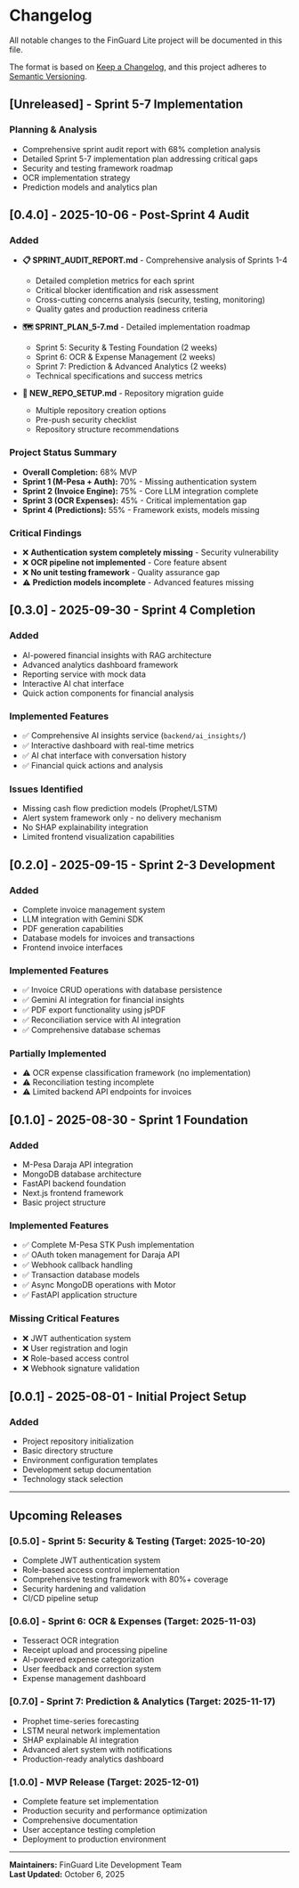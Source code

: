 # Changelog

All notable changes to the FinGuard Lite project will be documented in this file.

The format is based on [Keep a Changelog](https://keepachangelog.com/en/1.0.0/),
and this project adheres to [Semantic Versioning](https://semver.org/spec/v2.0.0.html).

## [Unreleased] - Sprint 5-7 Implementation

### Planning & Analysis
- Comprehensive sprint audit report with 68% completion analysis
- Detailed Sprint 5-7 implementation plan addressing critical gaps
- Security and testing framework roadmap
- OCR implementation strategy
- Prediction models and analytics plan

## [0.4.0] - 2025-10-06 - Post-Sprint 4 Audit

### Added
- **📋 SPRINT_AUDIT_REPORT.md** - Comprehensive analysis of Sprints 1-4
  - Detailed completion metrics for each sprint
  - Critical blocker identification and risk assessment
  - Cross-cutting concerns analysis (security, testing, monitoring)
  - Quality gates and production readiness criteria
  
- **🗺️ SPRINT_PLAN_5-7.md** - Detailed implementation roadmap
  - Sprint 5: Security & Testing Foundation (2 weeks)
  - Sprint 6: OCR & Expense Management (2 weeks) 
  - Sprint 7: Prediction & Advanced Analytics (2 weeks)
  - Technical specifications and success metrics
  
- **📝 NEW_REPO_SETUP.md** - Repository migration guide
  - Multiple repository creation options
  - Pre-push security checklist
  - Repository structure recommendations

### Project Status Summary
- **Overall Completion:** 68% MVP
- **Sprint 1 (M-Pesa + Auth):** 70% - Missing authentication system
- **Sprint 2 (Invoice Engine):** 75% - Core LLM integration complete
- **Sprint 3 (OCR Expenses):** 45% - Critical implementation gap
- **Sprint 4 (Predictions):** 55% - Framework exists, models missing

### Critical Findings
- ❌ **Authentication system completely missing** - Security vulnerability
- ❌ **OCR pipeline not implemented** - Core feature absent
- ❌ **No unit testing framework** - Quality assurance gap
- ⚠️ **Prediction models incomplete** - Advanced features missing

## [0.3.0] - 2025-09-30 - Sprint 4 Completion

### Added
- AI-powered financial insights with RAG architecture
- Advanced analytics dashboard framework
- Reporting service with mock data
- Interactive AI chat interface
- Quick action components for financial analysis

### Implemented Features
- ✅ Comprehensive AI insights service (`backend/ai_insights/`)
- ✅ Interactive dashboard with real-time metrics
- ✅ AI chat interface with conversation history
- ✅ Financial quick actions and analysis

### Issues Identified
- Missing cash flow prediction models (Prophet/LSTM)
- Alert system framework only - no delivery mechanism
- No SHAP explainability integration
- Limited frontend visualization capabilities

## [0.2.0] - 2025-09-15 - Sprint 2-3 Development

### Added
- Complete invoice management system
- LLM integration with Gemini SDK
- PDF generation capabilities
- Database models for invoices and transactions
- Frontend invoice interfaces

### Implemented Features
- ✅ Invoice CRUD operations with database persistence
- ✅ Gemini AI integration for financial insights
- ✅ PDF export functionality using jsPDF
- ✅ Reconciliation service with AI integration
- ✅ Comprehensive database schemas

### Partially Implemented
- ⚠️ OCR expense classification framework (no implementation)
- ⚠️ Reconciliation testing incomplete
- ⚠️ Limited backend API endpoints for invoices

## [0.1.0] - 2025-08-30 - Sprint 1 Foundation

### Added
- M-Pesa Daraja API integration
- MongoDB database architecture
- FastAPI backend foundation
- Next.js frontend framework
- Basic project structure

### Implemented Features
- ✅ Complete M-Pesa STK Push implementation
- ✅ OAuth token management for Daraja API
- ✅ Webhook callback handling
- ✅ Transaction database models
- ✅ Async MongoDB operations with Motor
- ✅ FastAPI application structure

### Missing Critical Features
- ❌ JWT authentication system
- ❌ User registration and login
- ❌ Role-based access control
- ❌ Webhook signature validation

## [0.0.1] - 2025-08-01 - Initial Project Setup

### Added
- Project repository initialization
- Basic directory structure
- Environment configuration templates
- Development setup documentation
- Technology stack selection

---

## Upcoming Releases

### [0.5.0] - Sprint 5: Security & Testing (Target: 2025-10-20)
- Complete JWT authentication system
- Role-based access control implementation
- Comprehensive testing framework with 80%+ coverage
- Security hardening and validation
- CI/CD pipeline setup

### [0.6.0] - Sprint 6: OCR & Expenses (Target: 2025-11-03)
- Tesseract OCR integration
- Receipt upload and processing pipeline
- AI-powered expense categorization
- User feedback and correction system
- Expense management dashboard

### [0.7.0] - Sprint 7: Prediction & Analytics (Target: 2025-11-17)
- Prophet time-series forecasting
- LSTM neural network implementation
- SHAP explainable AI integration
- Advanced alert system with notifications
- Production-ready analytics dashboard

### [1.0.0] - MVP Release (Target: 2025-12-01)
- Complete feature set implementation
- Production security and performance optimization
- Comprehensive documentation
- User acceptance testing completion
- Deployment to production environment

---

**Maintainers:** FinGuard Lite Development Team  
**Last Updated:** October 6, 2025